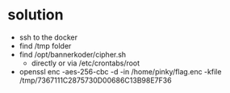 # solution
- ssh to the docker
- find /tmp folder
- find /opt/bannerkoder/cipher.sh
  - directly or via /etc/crontabs/root
- openssl enc -aes-256-cbc -d -in /home/pinky/flag.enc -kfile /tmp/7367111C2875730D00686C13B98E7F36
